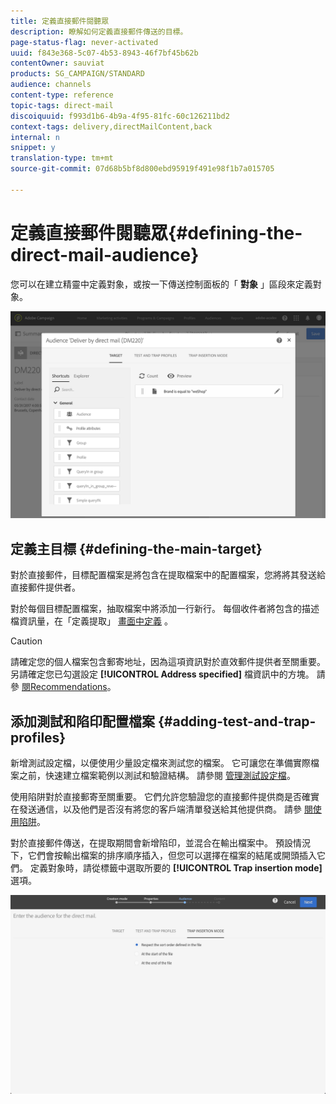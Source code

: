 ```yaml
---
title: 定義直接郵件閱聽眾
description: 瞭解如何定義直接郵件傳送的目標。
page-status-flag: never-activated
uuid: f843e368-5c07-4b53-8943-46f7bf45b62b
contentOwner: sauviat
products: SG_CAMPAIGN/STANDARD
audience: channels
content-type: reference
topic-tags: direct-mail
discoiquuid: f993d1b6-4b9a-4f95-81fc-60c126211bd2
context-tags: delivery,directMailContent,back
internal: n
snippet: y
translation-type: tm+mt
source-git-commit: 07d68b5bf8d800ebd95919f491e98f1b7a015705

---
```



# 定義直接郵件閱聽眾{#defining-the-direct-mail-audience}

您可以在建立精靈中定義對象，或按一下傳送控制面板的「 **對象** 」區段來定義對象。

![](assets/direct_mail_15.png)

## 定義主目標 {#defining-the-main-target}

對於直接郵件，目標配置檔案是將包含在提取檔案中的配置檔案，您將將其發送給直接郵件提供者。

對於每個目標配置檔案，抽取檔案中將添加一行新行。 每個收件者將包含的描述檔資訊量，在「定義提取」 [畫面中定義](../../channels/using/defining-the-direct-mail-content.md#defining-the-extraction) 。

>[!CAUTION]
>
>請確定您的個人檔案包含郵寄地址，因為這項資訊對於直效郵件提供者至關重要。 另請確定您已勾選設定 **[!UICONTROL Address specified]** 檔資訊中的方塊。 請參 [閱Recommendations](../../channels/using/about-direct-mail.md#recommendations)。

## 添加測試和陷印配置檔案 {#adding-test-and-trap-profiles}

新增測試設定檔，以便使用少量設定檔來測試您的檔案。 它可讓您在準備實際檔案之前，快速建立檔案範例以測試和驗證結構。 請參閱 [管理測試設定檔](../../audiences/using/managing-test-profiles.md)。

使用陷阱對於直接郵寄至關重要。 它們允許您驗證您的直接郵件提供商是否確實在發送通信，以及他們是否沒有將您的客戶端清單發送給其他提供商。 請參 [閱使用陷阱](../../sending/using/using-traps.md)。

對於直接郵件傳送，在提取期間會新增陷印，並混合在輸出檔案中。 預設情況下，它們會按輸出檔案的排序順序插入，但您可以選擇在檔案的結尾或開頭插入它們。 定義對象時，請從標籤中選取所要的 **[!UICONTROL Trap insertion mode]** 選項。

![](assets/direct_mail_trap_insertion_mode.png)
